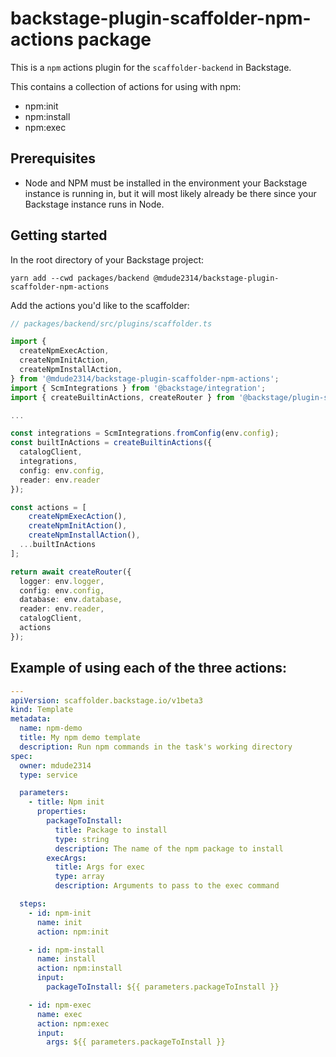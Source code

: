 # backstage-plugin-scaffolder-npm-actions package

This is a `npm` actions plugin for the `scaffolder-backend` in Backstage.

This contains a collection of actions for using with npm:

- npm:init
- npm:install
- npm:exec

## Prerequisites

- Node and NPM must be installed in the environment your Backstage instance is running in, but it will most likely already be there since your Backstage instance runs in Node.

## Getting started

In the root directory of your Backstage project:

```
yarn add --cwd packages/backend @mdude2314/backstage-plugin-scaffolder-npm-actions
```

Add the actions you'd like to the scaffolder:

```typescript
// packages/backend/src/plugins/scaffolder.ts

import {
  createNpmExecAction,
  createNpmInitAction,
  createNpmInstallAction,
} from '@mdude2314/backstage-plugin-scaffolder-npm-actions';
import { ScmIntegrations } from '@backstage/integration';
import { createBuiltinActions, createRouter } from '@backstage/plugin-scaffolder-backend';

...

const integrations = ScmIntegrations.fromConfig(env.config);
const builtInActions = createBuiltinActions({
  catalogClient,
  integrations,
  config: env.config,
  reader: env.reader
});

const actions = [
    createNpmExecAction(),
    createNpmInitAction(),
    createNpmInstallAction(),
  ...builtInActions
];

return await createRouter({
  logger: env.logger,
  config: env.config,
  database: env.database,
  reader: env.reader,
  catalogClient,
  actions
});
```

## Example of using each of the three actions:

```yaml
---
apiVersion: scaffolder.backstage.io/v1beta3
kind: Template
metadata:
  name: npm-demo
  title: My npm demo template
  description: Run npm commands in the task's working directory
spec:
  owner: mdude2314
  type: service

  parameters:
    - title: Npm init
      properties:
        packageToInstall:
          title: Package to install
          type: string
          description: The name of the npm package to install
        execArgs:
          title: Args for exec
          type: array
          description: Arguments to pass to the exec command

  steps:
    - id: npm-init
      name: init
      action: npm:init

    - id: npm-install
      name: install
      action: npm:install
      input:
        packageToInstall: ${{ parameters.packageToInstall }}

    - id: npm-exec
      name: exec
      action: npm:exec
      input:
        args: ${{ parameters.packageToInstall }}
```
